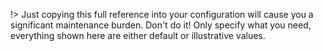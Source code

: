 !> Just copying this full reference into your configuration will cause you a significant maintenance burden. Don't do it! Only specify what you need, everything shown here are either default or illustrative values.
